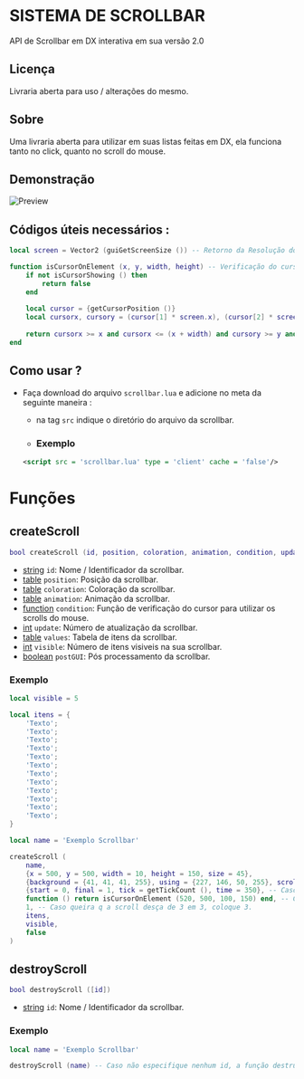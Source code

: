 # SISTEMA DE SCROLLBAR
API de Scrollbar em DX interativa em sua versão 2.0

## Licença
Livraria aberta para uso / alterações do mesmo.

## Sobre
Uma livraria aberta para utilizar em suas listas feitas em DX, ela funciona tanto no click, quanto no scroll do mouse.

## Demonstração
![Preview](https://github.com/ThigasDevelopment/scrollbar-v2/blob/main/preview_scrollbar.gif)

## Códigos úteis necessários :
```lua
local screen = Vector2 (guiGetScreenSize ()) -- Retorno da Resolução do Client.

function isCursorOnElement (x, y, width, height) -- Verificação do cursor do Client.
    if not isCursorShowing () then
        return false
    end
    
    local cursor = {getCursorPosition ()}
    local cursorx, cursory = (cursor[1] * screen.x), (cursor[2] * screen.y)
    
    return cursorx >= x and cursorx <= (x + width) and cursory >= y and cursory <= (y + height)
end
```

## Como usar ?
- Faça download do arquivo ```scrollbar.lua``` e adicione no meta da seguinte maneira :
    - na tag `src` indique o diretório do arquivo da scrollbar.
    
    - ### Exemplo

    ```xml
    <script src = 'scrollbar.lua' type = 'client' cache = 'false'/>
    ```
# Funções

## createScroll

```lua
bool createScroll (id, position, coloration, animation, condition, update, values, visible, postGUI)
```

- [string](https://wiki.multitheftauto.com/wiki/String) `id`: Nome / Identificador da scrollbar.
- [table](https://wiki.multitheftauto.com/wiki/Table) `position`: Posição da scrollbar.
- [table](https://wiki.multitheftauto.com/wiki/Table) `coloration`: Coloração da scrollbar.
- [table](https://wiki.multitheftauto.com/wiki/Table) `animation`: Animação da scrollbar.
- [function](https://wiki.multitheftauto.com/wiki/Function) `condition`: Função de verificação do cursor para utilizar os scrolls do mouse.
- [int](https://wiki.multitheftauto.com/wiki/Int) `update`: Número de atualização da scrollbar.
- [table](https://wiki.multitheftauto.com/wiki/Table) `values`: Tabela de itens da scrollbar.
- [int](https://wiki.multitheftauto.com/wiki/Int) `visible`: Número de itens visiveis na sua scrollbar.
- [boolean](https://wiki.multitheftauto.com/wiki/Boolean) `postGUI`: Pós processamento da scrollbar.

### Exemplo

```lua
local visible = 5

local itens = {
    'Texto';
    'Texto';
    'Texto';
    'Texto';
    'Texto';
    'Texto';
    'Texto';
    'Texto';
    'Texto';
    'Texto';
    'Texto';
    'Texto';
}

local name = 'Exemplo Scrollbar'

createScroll (
    name,
    {x = 500, y = 500, width = 10, height = 150, size = 45},
    {background = {41, 41, 41, 255}, using = {227, 146, 50, 255}, scroll = {73, 73, 73, 255}},
    {start = 0, final = 1, tick = getTickCount (), time = 350}, -- Caso não queira deixe false.
    function () return isCursorOnElement (520, 500, 100, 150) end, -- Caso não queira verificar o cursor, retorne true.
    1, -- Caso queira q a scroll desça de 3 em 3, coloque 3.
    itens,
    visible,
    false
)
```

## destroyScroll

```lua
bool destroyScroll ([id])
```

- [string](https://wiki.multitheftauto.com/wiki/String) `id`: Nome / Identificador da scrollbar.

### Exemplo

```lua
local name = 'Exemplo Scrollbar'

destroyScroll (name) -- Caso não especifique nenhum id, a função destruirá todas as scrollbars.
```
